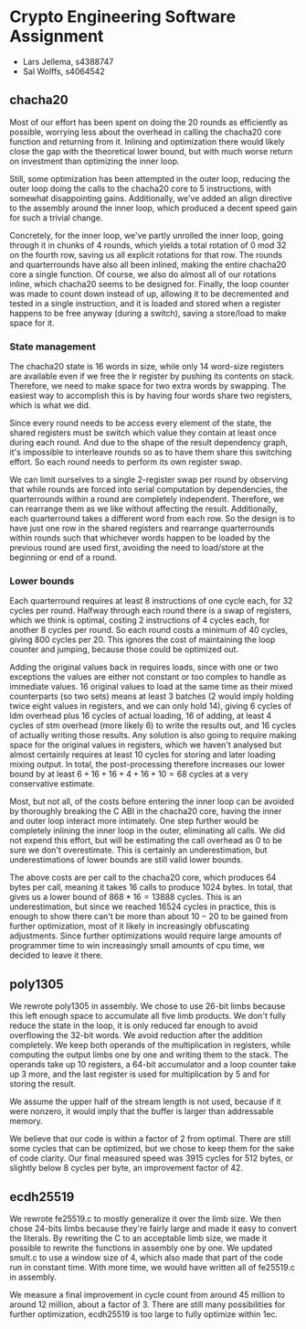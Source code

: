 # Crypto Engineering Software Assignment

- Lars Jellema, s4388747
- Sal Wolffs, s4064542

## chacha20

Most of our effort has been spent on doing the 20 rounds as efficiently as
possible, worrying less about the overhead in calling the chacha20 core function
and returning from it. Inlining and optimization there would likely close the
gap with the theoretical lower bound, but with much worse return on investment
than optimizing the inner loop. 

Still, some optimization has been attempted in the outer loop, reducing the
outer loop doing the calls to the chacha20 core to 5 instructions, with somewhat
disappointing gains. Additionally, we've added an align directive to the
assembly around the inner loop, which produced a decent speed gain for such a
trivial change.

Concretely, for the inner loop, we've partly unrolled the inner loop, going
through it in chunks of 4 rounds, which yields a total rotation of 0 mod 32 on
the fourth row, saving us all explicit rotations for that row. The rounds and
quarterrounds have also all been inlined, making the entire chacha20 core a
single function. Of course, we also do almost all of our rotations inline, which
chacha20 seems to be designed for. Finally, the loop counter was made to count
down instead of up, allowing it to be decremented and tested in a single
instruction, and it is loaded and stored when a register happens to be free
anyway (during a switch), saving a store/load to make space for it.

### State management

The chacha20 state is 16 words in size, while only 14 word-size registers are
available even if we free the lr register by pushing its contents on stack.
Therefore, we need to make space for two extra words by swapping. The easiest
way to accomplish this is by having four words share two registers, which is
what we did. 

Since every round needs to be access every element of the state,
the shared registers must be switch which value they contain at least once
during each round. And due to the shape of the result dependency graph, it's
impossible to interleave rounds so as to have them share this switching effort.
So each round needs to perform its own register swap. 

We can limit ourselves to a single 2-register swap per round by observing that
while rounds are forced into serial computation by dependencies, the
quarterrounds within a round are completely independent. Therefore, we can
rearrange them as we like without affecting the result. Additionally, each
quarterround takes a different word from each row. So the design is to have just
one row in the shared registers and rearrange quarterrounds within rounds such
that whichever words happen to be loaded by the previous round are used first,
avoiding the need to load/store at the beginning or end of a round.

### Lower bounds

Each quarterround requires at least 8 instructions of one cycle each, for 32
cycles per round. Halfway through each round there is a swap of registers, which
we think is optimal, costing 2 instructions of 4 cycles each, for another 8
cycles per round. So each round costs a minimum of 40 cycles, giving 800 cycles
per 20. This ignores the cost of maintaining the loop counter and jumping,
because those could be optimized out.

Adding the original values back in requires loads, since with one or two
exceptions the values are either not constant or too complex to handle as
immediate values. 16 original values to load at the same time as their mixed
counterparts (so two sets) means at least 3 batches (2 would imply holding twice
eight values in registers, and we can only hold 14), giving 6 cycles of ldm
overhead plus 16 cycles of actual loading, 16 of adding, at least 4 cycles of
stm overhead (more likely 6) to write the results out, and 16 cycles of actually
writing those results. Any solution is also going to require making space for
the original values in registers, which we haven't analysed but almost certainly
requires at least 10 cycles for storing and later loading mixing output. In
total, the post-processing therefore increases our lower bound by at least
$6+16+16+4+16+10 = 68$ cycles at a very conservative estimate.

Most, but not all, of the costs before entering the inner loop can be avoided
by thoroughly breaking the C ABI in the chacha20 core, having the inner and
outer loop interact more intimately. One step further would be completely
inlining the inner loop in the outer, eliminating all calls. We did not expend
this effort, but will be estimating the call overhead as 0 to be sure we don't
overestimate. This is certainly an underestimation, but underestimations of
lower bounds are still valid lower bounds.

The above costs are per call to the chacha20 core, which produces 64 bytes per
call, meaning it takes 16 calls to produce 1024 bytes. In total, that gives us a
lower bound of $868 * 16 = 13888$ cycles. This is an underestimation, but since
we reached 16524 cycles in practice, this is enough to show there can't be
more than about $10-20%$ to be gained from further optimization, most of it likely
in increasingly obfuscating adjustments. Since further optimizations would
require large amounts of programmer time to win increasingly small amounts of
cpu time, we decided to leave it there. 

## poly1305

We rewrote poly1305 in assembly. We chose to use 26-bit limbs because this left
enough space to accumulate all five limb products. We don't fully reduce the
state in the loop, it is only reduced far enough to avoid overflowing the 32-bit
words. We avoid reduction after the addition completely. We keep both operands
of the multiplication in registers, while computing the output limbs one by one
and writing them to the stack. The operands take up 10 registers, a 64-bit
accumulator and a loop counter take up 3 more, and the last register is used for
multiplication by 5 and for storing the result.

We assume the upper half of the stream length is not used, because if it were
nonzero, it would imply that the buffer is larger than addressable memory.

We believe that our code is within a factor of 2 from optimal. There are still
some cycles that can be optimized, but we chose to keep them for the sake of
code clarity. Our final measured speed was 3915 cycles for 512 bytes, or
slightly below 8 cycles per byte, an improvement factor of 42.

## ecdh25519

We rewrote fe25519.c to mostly generalize it over the limb size. We then
chose 24-bits limbs because they're fairly large and made it easy to convert the
literals. By rewriting the C to an acceptable limb size, we made it possible to
rewrite the functions in assembly one by one. We updated smult.c to use a window
size of 4, which also made that part of the code run in constant time. With more
time, we would have written all of fe25519.c in assembly.

We measure a final improvement in cycle count from around 45 million to around
12 million, about a factor of 3. There are still many possibilities for further
optimization, ecdh25519 is too large to fully optimize within 1ec.
